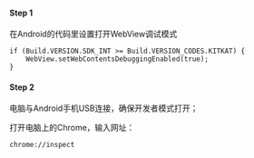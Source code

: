 #### Step 1

在Android的代码里设置打开WebView调试模式

```
if (Build.VERSION.SDK_INT >= Build.VERSION_CODES.KITKAT) {
    WebView.setWebContentsDebuggingEnabled(true);
}
```

#### Step 2

电脑与Android手机USB连接，确保开发者模式打开；

打开电脑上的Chrome，输入网址：
```
chrome://inspect
```
